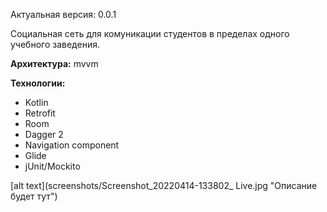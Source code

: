 Актуальная версия: 0.0.1

Социальная сеть для комуникации студентов в пределах одного учебного заведения.

<b>Архитектура:</b> mvvm

<b>Технологии:</b>
- Kotlin
- Retrofit
- Room
- Dagger 2
- Navigation component
- Glide
- jUnit/Mockito

[alt text](screenshots/Screenshot_20220414-133802_ Live.jpg "Описание будет тут")
